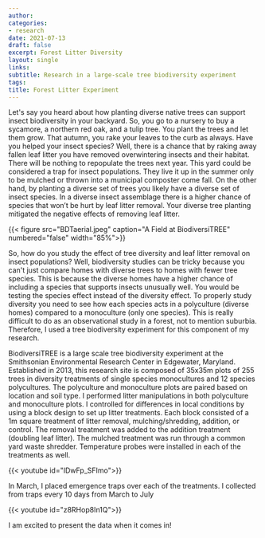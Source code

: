 ```yaml
---
author: 
categories:
- research
date: 2021-07-13
draft: false
excerpt: Forest Litter Diversity
layout: single
links:
subtitle: Research in a large-scale tree biodiversity experiment
tags:
title: Forest Litter Experiment 
---
```

Let's say you heard about how planting diverse native trees can support insect biodiversity in your backyard. So, you go to a nursery to buy a sycamore, a northern red oak, and a tulip tree. You plant the trees and let them grow. That autumn, you rake your leaves to the curb as always. Have you helped your insect species? Well, there is a chance that by raking away fallen leaf litter you have removed overwintering insects and their habitat. There will be nothing to repopulate the trees next year. This yard could be considered a trap for insect populations. They live it up in the summer only to be mulched or thrown into a municipal composter come fall. On the other hand, by planting a diverse set of trees you likely have a diverse set of insect species. In a diverse insect assemblage there is a higher chance of species that won’t be hurt by leaf litter removal. Your diverse tree planting mitigated the negative effects of removing leaf litter. 

{{< figure src="BDTaerial.jpeg" caption="A Field at BiodiversiTREE" numbered="false" width="85%">}}

So, how do you study the effect of tree diversity and leaf litter removal on insect populations? Well, biodiversity studies can be tricky because you can't just compare homes with diverse trees to homes with fewer tree species. This is because the diverse homes have a higher chance of including a species that supports insects unusually well. You would be testing the species effect instead of the diversity effect. To properly study diversity you need to see how each species acts in a polyculture (diverse homes) compared to a monoculture (only one species). This is really difficult to do as an observational study in a forest, not to mention suburbia. Therefore, I used a tree biodiversity experiment for this component of my research.

BiodiversiTREE is a large scale tree biodiversity experiment at the Smithsonian Environmental Research Center in Edgewater, Maryland. Established in 2013, this research site is composed of 35x35m plots of 255 trees in diversity treatments of single species monocultures and 12 species polycultures. The polyculture and monoculture plots are paired based on location and soil type. I performed litter manipulations in both polyculture and monoculture plots. I controlled for differences in local conditions by using a block design to set up litter treatments. Each block consisted of a 1m square treatment of litter removal, mulching/shredding, addition, or control. The removal treatment was added to the addition treatment (doubling leaf litter). The mulched treatment was run through a common yard waste shredder. Temperature probes were installed in each of the treatments as well. 
 
{{< youtube id="IDwFp_SFImo">}}
                                              
In March, I placed emergence traps over each of the treatments. I collected from traps every 10 days from March to July

{{< youtube id="z8RHop8In1Q">}}

I am excited to present the data when it comes in!

